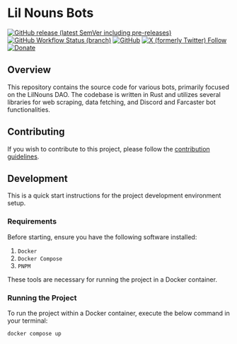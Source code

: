 # Lil Nouns Bots

[![GitHub release (latest SemVer including pre-releases)](https://img.shields.io/github/v/release/lilnouns/lilnouns-bots?include_prereleases)](https://github.com/lilnouns/lilnouns-bots/releases)
[![GitHub Workflow Status (branch)](https://img.shields.io/github/actions/workflow/status/lilnouns/lilnouns-bots/build.yml)](https://github.com/lilnouns/lilnouns-bots/actions/workflows/build.yml)
[![GitHub](https://img.shields.io/github/license/lilnouns/lilnouns-bots)](https://github.com/lilnouns/lilnouns-bots/blob/master/LICENSE)
[![X (formerly Twitter) Follow](https://img.shields.io/badge/follow-%40nekofar-ffffff?logo=x&style=flat)](https://x.com/nekofar)
[![Donate](https://img.shields.io/badge/donate-nekofar.crypto-a2b9bc?logo=ko-fi&logoColor=white)](https://ud.me/nekofar.crypto)

## Overview

This repository contains the source code for various bots, primarily focused on the LilNouns DAO. The codebase is
written in Rust and utilizes several libraries for web scraping, data fetching, and Discord and Farcaster bot
functionalities.

## Contributing

If you wish to contribute to this project, please follow the [contribution guidelines](CONTRIBUTING.md).

## Development

This is a quick start instructions for the project development environment setup.

### Requirements

Before starting, ensure you have the following software installed:

1. `Docker`
2. `Docker Compose`
3. `PNPM`

These tools are necessary for running the project in a Docker container.

### Running the Project

To run the project within a Docker container, execute the below command in your terminal:

```shell
docker compose up
```
